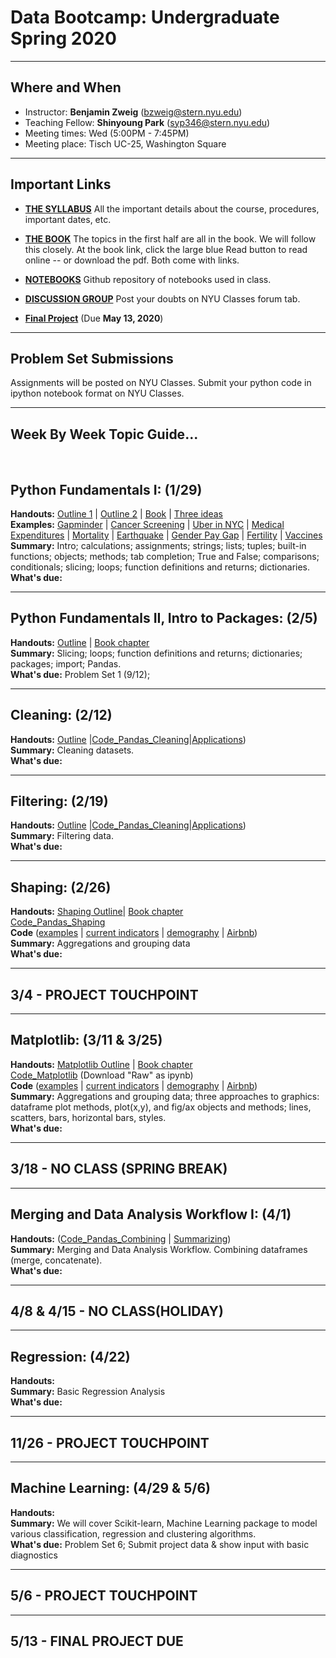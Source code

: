 # Data Bootcamp: Undergraduate Spring 2020

---

## Where and When
- Instructor: **Benjamin Zweig** (bzweig@stern.nyu.edu)
- Teaching Fellow: **Shinyoung Park** (syp346@stern.nyu.edu)<br>
- Meeting times: Wed (5:00PM - 7:45PM)
- Meeting place: Tisch UC-25, Washington Square

---
## Important Links

- **[THE SYLLABUS](https://github.com/nyusterndatabootcamp/NYU-Data-Bootcamp/blob/master/DataBootcamp_Syllabus_UG_F19.docx)** All the important details about the course, procedures, important dates, etc.

- **[THE BOOK](https://nyudatabootcamp.gitbook.io/thebook/)**  The topics in the first half are all in the book. We will follow this closely. At the book link, click the large blue Read button to read online -- or download the pdf.  Both come with links.

- **[NOTEBOOKS](https://github.com/nyusterndatabootcamp/notebooks/tree/master/book_notebooks)** Github repository of notebooks used in class.

- **[DISCUSSION GROUP](http://newclasses.nyu.edu/)** Post your doubts on NYU Classes forum tab.  


- **[Final Project](https://github.com/nyusterndatabootcamp/teaching_materials/blob/master/documents/bootcamp_project_turnin.pdf)** (Due **May 13, 2020**)

---
## Problem Set Submissions

Assignments will be posted on NYU Classes. Submit your python code in ipython notebook format on NYU Classes.

---

## Week By Week Topic Guide...

<br>

## Python Fundamentals I: (1/29) 
**Handouts:**  [Outline 1](https://github.com/nyusterndatabootcamp/teaching_materials/blob/master/documents/bootcamp_topic_intro.pdf) | [Outline 2](https://github.com/nyusterndatabootcamp/teaching_materials/blob/master/documents/bootcamp_topic_pyfun1.pdf) | [Book](https://nyudatabootcamp.gitbook.io/thebook) | [Three ideas](https://github.com/nyusterndatabootcamp/teaching_materials/blob/master/documents/bootcamp_3ideas.pdf) <br>
**Examples:**  [Gapminder](http://www.gapminder.org/world/) | [Cancer Screening](http://www.vox.com/2015/10/28/9631500/does-mammography-work) | [Uber in NYC](http://fivethirtyeight.com/features/uber-is-serving-new-yorks-outer-boroughs-more-than-taxis-are/) | [Medical Expenditures](http://www.nihcm.org/pdf/DataBrief3%20Final.pdf) | [Mortality](http://www.pnas.org/content/early/2015/10/29/1518393112.full.pdf) | [Earthquake](https://jawbone.com/blog/napa-earthquake-effect-on-sleep/) | [Gender Pay Gap](http://esoltas.blogspot.com/2014/04/how-big-is-gender-pay-gap_10.html) | [Fertility](http://www.randalolson.com/2015/08/23/small-multiples-vs-animated-gifs-for-showing-changes-in-fertility-rates-over-time/) | [Vaccines](http://graphics.wsj.com/infectious-diseases-and-vaccines/) <br>
**Summary:**  Intro; calculations; assignments; strings; lists; tuples; built-in functions; objects; methods; tab completion; True and False; comparisons; conditionals; slicing; loops; function definitions and returns; dictionaries.<br>
**What's due:** 

---
## Python Fundamentals II, Intro to Packages: (2/5) 
**Handouts:**  [Outline](https://github.com/nyusterndatabootcamp/teaching_materials/blob/master/documents/bootcamp_topic_pyfun2.pdf) | [Book chapter](https://nyudatabootcamp.gitbook.io/thebook/py-fun2) <br>
**Summary:**  Slicing; loops; function definitions and returns; dictionaries; packages; import; Pandas. <br>
**What's due:** Problem Set 1 (9/12); 

---
## Cleaning: (2/12)
**Handouts:**  [Outline](https://github.com/nyusterndatabootcamp/teaching_materials/blob/master/documents/bootcamp_topic_pandas-clean.pdf) |[Code_Pandas_Cleaning](https://github.com/nyusterndatabootcamp/notebooks/blob/master/book_notebooks/bootcamp_pandas_adv1-clean.ipynb)|[Applications](https://github.com/NYUDataBootcamp/Lab/blob/master/UN_demography.ipynb)) <br>
**Summary:**  Cleaning datasets.<br>
**What's due:** 

---
## Filtering: (2/19)
**Handouts:**  [Outline](https://github.com/nyusterndatabootcamp/teaching_materials/blob/master/documents/bootcamp_topic_pandas-clean.pdf) |[Code_Pandas_Cleaning](https://github.com/nyusterndatabootcamp/notebooks/blob/master/book_notebooks/bootcamp_pandas_adv1-clean.ipynb)|[Applications](https://github.com/NYUDataBootcamp/Lab/blob/master/UN_demography.ipynb)) <br>
**Summary:**  Filtering data.<br>
**What's due:** 

---
## Shaping: (2/26)
**Handouts:** [Shaping Outline](https://github.com/nyusterndatabootcamp/teaching_materials/blob/master/documents/bootcamp_topic_pandas-shape.pdf)| [Book chapter](https://nyudatabootcamp.gitbook.io/thebook/graphs1) <br> [Code_Pandas_Shaping](https://github.com/nyusterndatabootcamp/notebooks/blob/master/book_notebooks/bootcamp_pandas_adv2-shape.ipynb) <br>
**Code** ([examples](https://github.com/nyusterndatabootcamp/notebooks/blob/master/book_notebooks/bootcamp_examples.ipynb) | [current indicators](https://github.com/nyusterndatabootcamp/notebooks/blob/master/book_notebooks/bootcamp_indicators.ipynb) | [demography](https://github.com/NYUDataBootcamp/Lab/blob/master/UN_demography.ipynb) | [Airbnb](https://github.com/NYUDataBootcamp/Lab/blob/master/Airbnb_experiments_Chase.ipynb)) <br>
**Summary:** Aggregations and grouping data <br>
**What's due:** 

---
## 3/4 - PROJECT TOUCHPOINT

---
## Matplotlib: (3/11 & 3/25)
**Handouts:** [Matplotlib Outline](https://github.com/NYUDataBootcamp/Materials/blob/master/Documents/bootcamp_topic_graphics.pdf) | [Book chapter](https://nyudatabootcamp.gitbook.io/thebook/graphs1) <br>
[Code_Matplotlib](https://github.com/NYUDataBootcamp/Materials/blob/master/Code/notebooks/bootcamp_graphics_s17_MBA.ipynb) (Download "Raw" as ipynb) <br>
**Code** ([examples](https://github.com/nyusterndatabootcamp/notebooks/blob/master/book_notebooks/bootcamp_examples.ipynb) | [current indicators](https://github.com/nyusterndatabootcamp/notebooks/blob/master/book_notebooks/bootcamp_indicators.ipynb) | [demography](https://github.com/NYUDataBootcamp/Lab/blob/master/UN_demography.ipynb) | [Airbnb](https://github.com/NYUDataBootcamp/Lab/blob/master/Airbnb_experiments_Chase.ipynb)) <br>
**Summary:** Aggregations and grouping data; three approaches to graphics: dataframe plot methods, plot(x,y), and fig/ax objects and methods; lines, scatters, bars, horizontal bars, styles.  <br>
**What's due:** 

---
## 3/18 - NO CLASS (SPRING BREAK)

---
## Merging and Data Analysis Workflow I: (4/1)
**Handouts:** ([Code_Pandas_Combining](https://github.com/nyusterndatabootcamp/notebooks/blob/master/book_notebooks/bootcamp_pandas_adv4-merge-extended.ipynb) | [Summarizing](https://github.com/nyusterndatabootcamp/notebooks/blob/master/book_notebooks/bootcamp_pandas_adv5-summarize.ipynb)) <br>
**Summary:**  Merging and Data Analysis Workflow. Combining dataframes (merge, concatenate). <br>
**What's due:** 

---
## 4/8 & 4/15 - NO CLASS(HOLIDAY)

---
## Regression: (4/22)
**Handouts:** <br>
**Summary:**  Basic Regression Analysis <br>
**What's due:** 

---
## 11/26 - PROJECT TOUCHPOINT

---
## Machine Learning: (4/29 & 5/6)
**Handouts:** 
<br>
**Summary:**  We will cover Scikit-learn, Machine Learning package to model various classification, regression and clustering algorithms.<br>
**What's due:** Problem Set 6; Submit project data & show input with basic diagnostics

---
## 5/6 - PROJECT TOUCHPOINT

---
## 5/13 - FINAL PROJECT DUE
